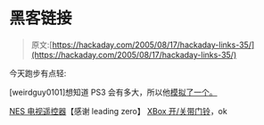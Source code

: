 # 黑客链接

> 原文:[https://hackaday.com/2005/08/17/hackaday-links-35/](https://hackaday.com/2005/08/17/hackaday-links-35/)

今天跑步有点轻:

[weirdguy0101]想知道 PS3 会有多大，所以他[模拟了一个。](http://w3irdguy7.blogspot.com/2005/08/ps3-actual-size-box.html)

[NES 电视遥控器](http://zerosign.blogspot.com/2005/08/nes-controller-tv-remote-somewhat.html)【感谢 leading zero】
[XBox 开/关带门铃](http://www.xboxhackz.com/tutorials/hardware/switchNrf/cheapRemotePower.htm)，ok